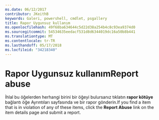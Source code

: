 ```yaml
---
ms.date: 06/12/2017
contributor: JKeithB
keywords: Galeri, powershell, cmdlet, psgallery
title: Rapor Uygunsuz kullanım
ms.openlocfilehash: 49f68ba634644c5d22d38a254b4c8c93ea9374d0
ms.sourcegitcommit: 54534635eedacf531d8d6344019dc16a50b8b441
ms.translationtype: MT
ms.contentlocale: tr-TR
ms.lasthandoff: 05/17/2018
ms.locfileid: "34218340"
---
```

# <a name="report-abuse"></a><span data-ttu-id="e8042-103">Rapor Uygunsuz kullanım</span><span class="sxs-lookup"><span data-stu-id="e8042-103">Report abuse</span></span>

<span data-ttu-id="e8042-104">İhlal bu öğelerden herhangi birini bir öğeyi bulursanız tıklatın **rapor kötüye** bağlantı öğe Ayrıntıları sayfasında ve bir rapor gönderin.</span><span class="sxs-lookup"><span data-stu-id="e8042-104">If you find a item that is in violation of any of these items, click the **Report Abuse** link on the item details page and submit a report.</span></span>
